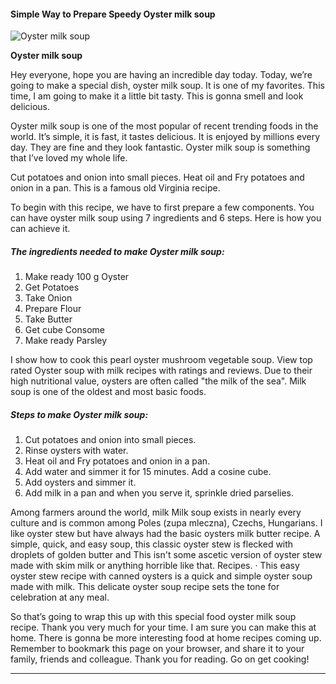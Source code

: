             

#### Simple Way to Prepare Speedy Oyster milk soup

![Oyster milk soup](https://img-global.cpcdn.com/recipes/18660bacf3b95f20/751x532cq70/oyster-milk-soup-recipe-main-photo.jpg)

**Oyster milk soup**

Hey everyone, hope you are having an incredible day today. Today, we’re going to make a special dish, oyster milk soup. It is one of my favorites. This time, I am going to make it a little bit tasty. This is gonna smell and look delicious.

Oyster milk soup is one of the most popular of recent trending foods in the world. It’s simple, it is fast, it tastes delicious. It is enjoyed by millions every day. They are fine and they look fantastic. Oyster milk soup is something that I’ve loved my whole life.

Cut potatoes and onion into small pieces. Heat oil and Fry potatoes and onion in a pan. This is a famous old Virginia recipe.

To begin with this recipe, we have to first prepare a few components. You can have oyster milk soup using 7 ingredients and 6 steps. Here is how you can achieve it.

##### The ingredients needed to make Oyster milk soup:

1.  Make ready 100 g Oyster
2.  Get Potatoes
3.  Take Onion
4.  Prepare Flour
5.  Take Butter
6.  Get cube Consome
7.  Make ready Parsley

I show how to cook this pearl oyster mushroom vegetable soup. View top rated Oyster soup with milk recipes with ratings and reviews. Due to their high nutritional value, oysters are often called "the milk of the sea". Milk soup is one of the oldest and most basic foods.

##### Steps to make Oyster milk soup:

1.  Cut potatoes and onion into small pieces.
2.  Rinse oysters with water.
3.  Heat oil and Fry potatoes and onion in a pan.
4.  Add water and simmer it for 15 minutes. Add a cosine cube.
5.  Add oysters and simmer it.
6.  Add milk in a pan and when you serve it, sprinkle dried parselies.

Among farmers around the world, milk Milk soup exists in nearly every culture and is common among Poles (zupa mleczna), Czechs, Hungarians. I like oyster stew but have always had the basic oysters milk butter recipe. A simple, quick, and easy soup, this classic oyster stew is flecked with droplets of golden butter and This isn't some ascetic version of oyster stew made with skim milk or anything horrible like that. Recipes. · This easy oyster stew recipe with canned oysters is a quick and simple oyster soup made with milk. This delicate oyster soup recipe sets the tone for celebration at any meal.

So that’s going to wrap this up with this special food oyster milk soup recipe. Thank you very much for your time. I am sure you can make this at home. There is gonna be more interesting food at home recipes coming up. Remember to bookmark this page on your browser, and share it to your family, friends and colleague. Thank you for reading. Go on get cooking!

* * *